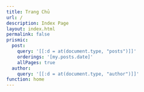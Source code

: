 ```yaml
---
title: Trang Chủ
url: /
description: Index Page
layout: index.html
permalink: false
prismic:
  post:
    query: '[[:d = at(document.type, "posts")]]'
    orderings: '[my.posts.date]'
    allPages: true
  author:
    query: '[[:d = at(document.type, "author")]]'
function: home
---
```

